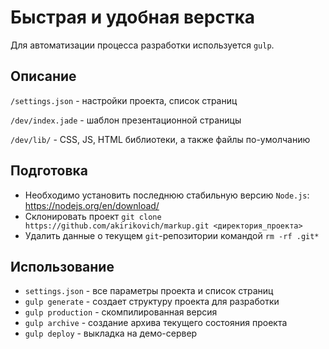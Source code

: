 # Быстрая и удобная верстка

Для автоматизации процесса разработки используется `gulp`.

## Описание

`/settings.json` - настройки проекта, список страниц

`/dev/index.jade` - шаблон презентационной страницы

`/dev/lib/` - CSS, JS, HTML библиотеки, а также файлы по-умолчанию

## Подготовка

- Необходимо установить последнюю стабильную версию `Node.js`: https://nodejs.org/en/download/
- Склонировать проект `git clone https://github.com/akirikovich/markup.git <директория_проекта>`
- Удалить данные о текущем `git`-репозитории командой `rm -rf .git*` 

## Использование

- `settings.json` - все параметры проекта и список страниц
- `gulp generate` - создает структуру проекта для разработки
- `gulp production` - скомпилированная версия
- `gulp archive` - создание архива текущего состояния проекта
- `gulp deploy` - выкладка на демо-сервер
